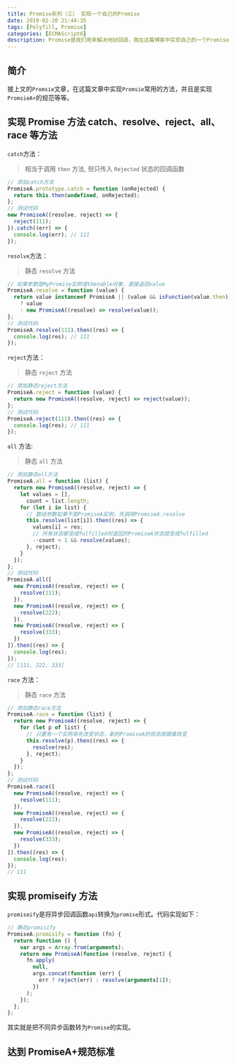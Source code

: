 ```yaml
---
title: Promise系列（三） 实现一个自己的Promise
date: 2019-02-20 21:44:35
tags: [Polyfill, Promise]
categories: [ECMAScript6]
description: Promise是我们用来解决地狱回调，我在这篇博客中实现自己的一个Promise.
---
```


## 简介

接上文的`Promsie`文章，在这篇文章中实现`Promsie`常用的方法，并且是实现`PromsieA+`的规范等等。

## 实现 Promise 方法 catch、resolve、reject、all、race 等方法

`catch`方法：

> 相当于调用 `then` 方法, 但只传入 `Rejected` 状态的回调函数

```javascript
// 添加catch方法
PromiseA.prototype.catch = function (onRejected) {
  return this.then(undefined, onRejected);
};
// 测试代码
new PromiseA((resolve, reject) => {
  reject(111);
}).catch((err) => {
  console.log(err); // 111
});
```

`resolve`方法：

> 静态 `resolve` 方法

```javascript
// 如果参数是MyPromise实例或thenable对象，直接返回value
PromiseA.resolve = function (value) {
  return value instanceof PromiseA || (value && isFunction(value.then))
    ? value
    : new PromiseA((resolve) => resolve(value));
};
// 测试代码
PromiseA.resolve(111).then((res) => {
  console.log(res); // 111
});
```

`reject`方法：

> 静态 `reject` 方法

```javascript
// 添加静态reject方法
PromiseA.reject = function (value) {
  return new PromiseA((resolve, reject) => reject(value));
};
// 测试代码
PromiseA.reject(111).then((res) => {
  console.log(res); // 111
});
```

`all` 方法:

> 静态 `all` 方法

```javascript
// 添加静态all方法
PromiseA.all = function (list) {
  return new PromiseA((resolve, reject) => {
    let values = [],
      count = list.length;
    for (let i in list) {
      // 数组参数如果不是PromiseA实例，先调用PromiseA.resolve
      this.resolve(list[i]).then((res) => {
        values[i] = res;
        // 所有状态都变成fulfilled时返回的PromiseA状态就变成fulfilled
        --count < 1 && resolve(values);
      }, reject);
    }
  });
};
// 测试代码
PromiseA.all([
  new PromiseA((resolve, reject) => {
    resolve(111);
  }),
  new PromiseA((resolve, reject) => {
    resolve(222);
  }),
  new PromiseA((resolve, reject) => {
    resolve(333);
  })
]).then((res) => {
  console.log(res);
});
// [111, 222, 333]
```

`race` 方法：

> 静态 `race` 方法

```javascript
// 添加静态race方法
PromiseA.race = function (list) {
  return new PromiseA((resolve, reject) => {
    for (let p of list) {
      // 只要有一个实例率先改变状态，新的PromiseA的状态就跟着改变
      this.resolve(p).then((res) => {
        resolve(res);
      }, reject);
    }
  });
};
// 测试代码
PromiseA.race([
  new PromiseA((resolve, reject) => {
    resolve(111);
  }),
  new PromiseA((resolve, reject) => {
    resolve(222);
  }),
  new PromiseA((resolve, reject) => {
    resolve(333);
  })
]).then((res) => {
  console.log(res);
});
// 111
```

## 实现 promiseify 方法

`promiseify`是将异步回调函数`api`转换为`promise`形式。代码实现如下：

```javascript
// 静态promisify
PromiseA.promisify = function (fn) {
  return function () {
    var args = Array.from(arguments);
    return new PromiseA(function (resolve, reject) {
      fn.apply(
        null,
        args.concat(function (err) {
          err ? reject(err) : resolve(arguments[1]);
        })
      );
    });
  };
};
```

其实就是把不同异步函数转为`Promise`的实现。

## 达到 PromiseA+规范标准
